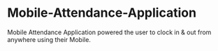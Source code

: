# Mobile-Attendance-Application

Mobile Attendance Application powered the user to clock in & out from anywhere using their Mobile.
